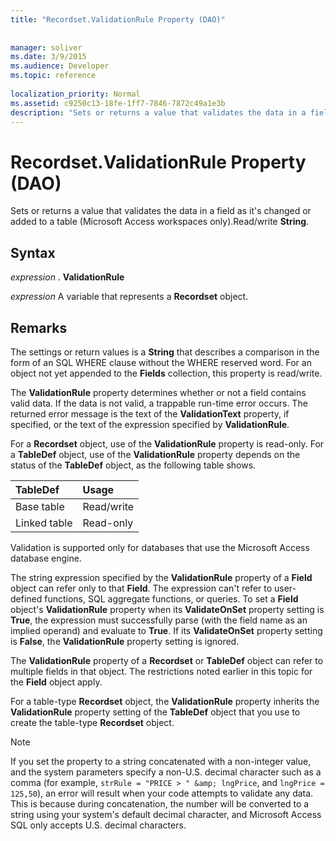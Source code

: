 ```yaml
---
title: "Recordset.ValidationRule Property (DAO)"
 
 
manager: soliver
ms.date: 3/9/2015
ms.audience: Developer
ms.topic: reference
  
localization_priority: Normal
ms.assetid: c9250c13-18fe-1ff7-7846-7872c49a1e3b
description: "Sets or returns a value that validates the data in a field as it's changed or added to a table (Microsoft Access workspaces only).Read/write String ."
---
```


# Recordset.ValidationRule Property (DAO)

Sets or returns a value that validates the data in a field as it's changed or added to a table (Microsoft Access workspaces only).Read/write **String**. 
  
## Syntax

 *expression*  . **ValidationRule**
  
 *expression*  A variable that represents a **Recordset** object. 
  
## Remarks

The settings or return values is a **String** that describes a comparison in the form of an SQL WHERE clause without the WHERE reserved word. For an object not yet appended to the **Fields** collection, this property is read/write. 
  
The **ValidationRule** property determines whether or not a field contains valid data. If the data is not valid, a trappable run-time error occurs. The returned error message is the text of the **ValidationText** property, if specified, or the text of the expression specified by **ValidationRule**. 
  
For a **Recordset** object, use of the **ValidationRule** property is read-only. For a **TableDef** object, use of the **ValidationRule** property depends on the status of the **TableDef** object, as the following table shows. 
  
|**TableDef**|**Usage**|
|:-----|:-----|
|Base table  <br/> |Read/write  <br/> |
|Linked table  <br/> |Read-only  <br/> |
   
Validation is supported only for databases that use the Microsoft Access database engine.
  
The string expression specified by the **ValidationRule** property of a **Field** object can refer only to that **Field**. The expression can't refer to user-defined functions, SQL aggregate functions, or queries. To set a **Field** object's **ValidationRule** property when its **ValidateOnSet** property setting is **True**, the expression must successfully parse (with the field name as an implied operand) and evaluate to **True**. If its **ValidateOnSet** property setting is **False**, the **ValidationRule** property setting is ignored. 
  
The **ValidationRule** property of a **Recordset** or **TableDef** object can refer to multiple fields in that object. The restrictions noted earlier in this topic for the **Field** object apply. 
  
For a table-type **Recordset** object, the **ValidationRule** property inherits the **ValidationRule** property setting of the **TableDef** object that you use to create the table-type **Recordset** object. 
  
> [!NOTE]
> If you set the property to a string concatenated with a non-integer value, and the system parameters specify a non-U.S. decimal character such as a comma (for example,  `strRule = "PRICE > " &amp; lngPrice`, and  `lngPrice = 125,50`), an error will result when your code attempts to validate any data. This is because during concatenation, the number will be converted to a string using your system's default decimal character, and Microsoft Access SQL only accepts U.S. decimal characters. 
  

